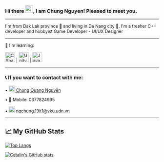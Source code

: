 ### Hi there <img src="https://raw.githubusercontent.com/MartinHeinz/MartinHeinz/master/wave.gif" width="25px">, I am Chung Nguyen! Pleased to meet you.

---
I'm from Dak Lak province 🐘 and living in Da Nang city 🐉. I'm a fresher C++ developer and hobbyist Game Developer - UI/UX Designer 

---

📖 I'm learning:

<img src="https://cdn.worldvectorlogo.com/logos/c--4.svg" alt="CSharp" width="32" height="32"/> | <img src="https://cdn.worldvectorlogo.com/logos/unity-69.svg" alt="Unity Engine" width="32" height="32"/> | <img src="https://cdn.worldvectorlogo.com/logos/logo-javascript.svg" alt="Javascript" width="32" height="32"/>

---

### 📞 If you want to contact with me:
 • [<img src="https://cdn.worldvectorlogo.com/logos/facebook-3-2.svg" alt="facebook" width="20" height="20" /> Chung Quang Nguyễn](https://www.facebook.com/ccc90) 
 
 • 📱 Mobile: 0377824995
 
 • <img src="https://cdn.worldvectorlogo.com/logos/official-gmail-icon-2020-.svg" alt = "gmail" width="20" height="20"/> nqchung.19it1@vku.udn.vn

---

## &#x1f4c8; My GitHub Stats

[![Top Langs](https://github-readme-stats.vercel.app/api/top-langs/?username=omeganoob&layout=compact&hide=html,css&theme=merko)](https://github.com/anuraghazra/github-readme-stats)

[![Catalin's GitHub stats](https://github-readme-stats.vercel.app/api?username=omeganoob&theme=merko)](https://github.com/anuraghazra/github-readme-stats)


<!--
**omeganoob/omeganoob** is a ✨ _special_ ✨ repository because its `README.md` (this file) appears on your GitHub profile.

